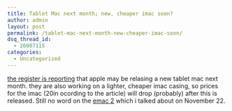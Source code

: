 ```yaml
---
title: Tablet Mac next month; new, cheaper imac soon?
author: admin
layout: post
permalink: /tablet-mac-next-month-new-cheaper-imac-soon/
dsq_thread_id:
  - 26007115
categories:
  - Uncategorized
---
```

[the register is reporting][1] that apple may be relasing a new tablet mac next month. they are also working on a lighter, cheaper imac casing, so prices for the imac (20in ocording to the article) will drop (probably) after this is released. Still no word on the [emac 2][2] which i talked about on November 22.

 [1]: http://www.theregister.co.uk/content/39/34434.html
 [2]: http://blog.lotas-smartman.net/archives/001089.php#001089